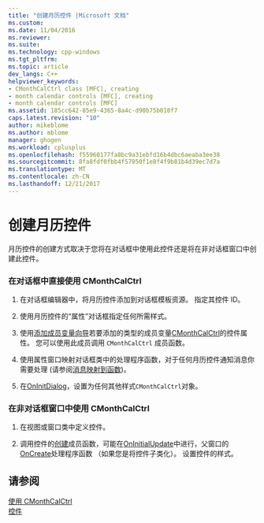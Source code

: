 ```yaml
---
title: "创建月历控件 |Microsoft 文档"
ms.custom: 
ms.date: 11/04/2016
ms.reviewer: 
ms.suite: 
ms.technology: cpp-windows
ms.tgt_pltfrm: 
ms.topic: article
dev_langs: C++
helpviewer_keywords:
- CMonthCalCtrl class [MFC], creating
- month calendar controls [MFC], creating
- month calendar controls [MFC]
ms.assetid: 185cc642-85e9-4365-8a4c-d90b75b010f7
caps.latest.revision: "10"
author: mikeblome
ms.author: mblome
manager: ghogen
ms.workload: cplusplus
ms.openlocfilehash: f55960177fa8bc9a31ebfd16b4dbc6aeaba3ee38
ms.sourcegitcommit: 8fa8fdf0fbb4f57950f1e8f4f9b81b4d39ec7d7a
ms.translationtype: MT
ms.contentlocale: zh-CN
ms.lasthandoff: 12/21/2017
---
```

# <a name="creating-the-month-calendar-control"></a>创建月历控件
月历控件的创建方式取决于您将在对话框中使用此控件还是将在非对话框窗口中创建此控件。  
  
### <a name="to-use-cmonthcalctrl-directly-in-a-dialog-box"></a>在对话框中直接使用 CMonthCalCtrl  
  
1.  在对话框编辑器中，将月历控件添加到对话框模板资源。 指定其控件 ID。  
  
2.  使用月历控件的“属性”对话框指定任何所需样式。  
  
3.  使用[添加成员变量向导](../ide/adding-a-member-variable-visual-cpp.md)若要添加的类型的成员变量[CMonthCalCtrl](../mfc/reference/cmonthcalctrl-class.md)的控件属性。 您可以使用此成员调用 `CMonthCalCtrl` 成员函数。  
  
4.  使用属性窗口映射对话框类中的处理程序函数，对于任何月历控件通知消息你需要处理 (请参阅[消息映射到函数](../mfc/reference/mapping-messages-to-functions.md))。  
  
5.  在[OnInitDialog](../mfc/reference/cdialog-class.md#oninitdialog)，设置为任何其他样式`CMonthCalCtrl`对象。  
  
### <a name="to-use-cmonthcalctrl-in-a-nondialog-window"></a>在非对话框窗口中使用 CMonthCalCtrl  
  
1.  在视图或窗口类中定义控件。  
  
2.  调用控件的[创建](../mfc/reference/cmonthcalctrl-class.md#create)成员函数，可能在[OnInitialUpdate](../mfc/reference/cview-class.md#oninitialupdate)中进行，父窗口的[OnCreate](../mfc/reference/cwnd-class.md#oncreate)处理程序函数 （如果您是将控件子类化）。 设置控件的样式。  
  
## <a name="see-also"></a>请参阅  
 [使用 CMonthCalCtrl](../mfc/using-cmonthcalctrl.md)   
 [控件](../mfc/controls-mfc.md)

